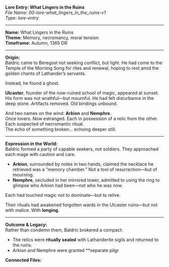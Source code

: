 **Lore Entry: What Lingers in the Ruins**  
*File Name: 00-lore-what_lingers_in_the_ruins-v1*  
*Type: lore-entry*

---

**Name:** What Lingers in the Ruins  
**Theme:** Memory, necromancy, moral tension  
**Timeframe:** Autumn, 1365 DR

---

**Origin:**  
Baldric came to Beregost not seeking conflict, but light. He had come to the Temple of the Morning Song for rites and renewal, hoping to rest amid the golden chants of Lathander’s servants.

Instead, he found a ghost.

**Ulcaster**, founder of the now-ruined school of magic, appeared at sunset. His form was not wrathful—but mournful. He had felt disturbance in the deep stone. Artifacts removed. Old bindings unbound.

And two names on the wind: **Arkion** and **Nemphre**.  
Once lovers. Now estranged. Each in possession of a relic from the other. Each suspected of necromantic ritual.  
The echo of something broken… echoing deeper still.

---

**Expression in the World:**  
Baldric formed a party of capable seekers, not soldiers. They approached each mage with caution and care.

- **Arkion**, surrounded by notes in two hands, claimed the necklace he retrieved was a “memory chamber.” Not a tool of resurrection—but of mourning.  
- **Nemphre**, secluded in her mirrored tower, admitted to using the ring to glimpse who Arkion had been—not who he was now.

Each had touched magic not to dominate—but to relive.

Their rituals had awakened forgotten wards in the Ulcaster ruins—but not with malice. With **longing**.

---

**Outcome & Legacy:**  
Rather than condemn them, Baldric brokered a compact:  
- The relics were **ritually sealed** with Lathanderite sigils and returned to the ruins.  
- Arkion and Nemphre were granted **separate pilgr

**Connected Files:**